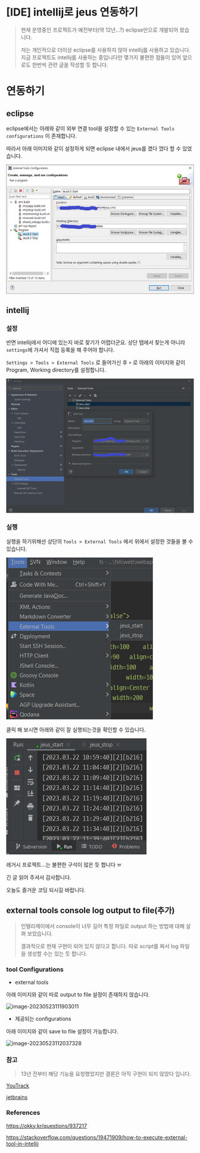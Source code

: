# [IDE] intellij로 jeus 연동하기

> 현재 운영중인 프로젝트가 예전부터(약 12년...?) eclipse만으로 개발되어 왔습니다.
>
> 저는 개인적으로 더이상 eclipse를 사용하지 않아 intellij를 사용하고 있습니다. 지금 프로젝트도 intellij를 사용하는 중입니다만 몇가지 불편한 점들이 있어 앞으로도 한번씩 관련 글을 작성할 듯 합니다.



# 연동하기

## eclipse

eclipse에서는 아래와 같이 외부 연결 tool을 설정할 수 있는 `External Tools configurations` 이 존재합니다.

따라서 아래 이미지와 같이 설정하게 되면 eclipse 내에서 jeus를 켰다 껐다 할 수 있었습니다. 

![image-20230323145637459](https://raw.githubusercontent.com/KrGil/blog-contents-b/8793860127b4cef193a11ab04a87b12970edb49e/software/web-development/integrated-development-environment/intellij/jeus.assets/image-20230323145637459.png)

## intellij

### 설정

반면 intellij에서 어디에 있는지 바로 찾기가 어렵더군요. 상단 탭에서 찾는게 아니라 `settings`에 가셔서 직접 등록을 해 주어야 합니다.

`Settings > Tools > External Tools` 로 들어가신 후 `+` 로 아래의 이미지와 같이 Program, Working directory를 설정합니다.

![image-20230323150352838](https://raw.githubusercontent.com/KrGil/blog-contents-b/8793860127b4cef193a11ab04a87b12970edb49e/software/web-development/integrated-development-environment/intellij/jeus.assets/image-20230323150352838.png)

### 실행

실행을 하기위해선 상단의 `Tools > External Tools` 에서 위에서 설정한 것들을 볼 수 있습니다.

![image-20230323151548669](https://raw.githubusercontent.com/KrGil/blog-contents-b/8793860127b4cef193a11ab04a87b12970edb49e/software/web-development/integrated-development-environment/intellij/jeus.assets/image-20230323151548669.png)

클릭 해 보시면 아래와 같이 잘 실행되는것을 확인할 수 있습니다.

![image-20230323151827898](https://raw.githubusercontent.com/KrGil/blog-contents-b/8793860127b4cef193a11ab04a87b12970edb49e/software/web-development/integrated-development-environment/intellij/jeus.assets/image-20230323151827898.png)



레거시 프로젝트...는 불편한 구석이 많은 듯 합니다 ㅠ

긴 글 읽어 주셔서 감사합니다.



오늘도 즐거운 코딩 되시길 바랍니다.



## external tools console log output to file(추가)

> 인텔리제이에서 console이 너무 길어 특정 파일로 output 하는 방법에 대해 살펴 보았습니다.
>
> 결과적으로 현재 구현이 되어 있지 않다고 합니다. 따로 script를 짜서 log 파일을 생성할 수는 있는 듯 합니다.

### tool Configurations

- external tools

아래 이미지와 같이 따로 output to file 설정이 존재하지 않습니다.

![image-20230523111903011](C:\Users\admin\Documents\GitHub\blog-contents-b\software\web-development\integrated-development-environment\intellij\jeus.assets\image-20230523111903011.png)

- 제공되는 configurations

아래 이미지와 같이 save to file 설정이 가능합니다.

![image-20230523112037328](C:\Users\admin\Documents\GitHub\blog-contents-b\software\web-development\integrated-development-environment\intellij\jeus.assets\image-20230523112037328.png)



### 참고

> 13년 전부터 해당 기능을 요청했었지만 결론은 아직 구현이 되지 않았다 입니다.

[YouTrack](https://youtrack.jetbrains.com/issue/IDEA-76371?_ga=2.109406405.1388743571.1684807790-932274892.1675660953&_gl=1*1hynmmj*_ga*OTMyMjc0ODkyLjE2NzU2NjA5NTM.*_ga_9J976DJZ68*MTY4NDgwNzc4OS4xNi4xLjE2ODQ4MDc4NDQuNS4wLjA.)

[jetbrains](https://intellij-support.jetbrains.com/hc/en-us/community/posts/206175769-How-to-execute-an-external-tool-and-insert-output-to-current-file-)



### References

https://okky.kr/questions/937217

https://stackoverflow.com/questions/19471909/how-to-execute-external-tool-in-intellij